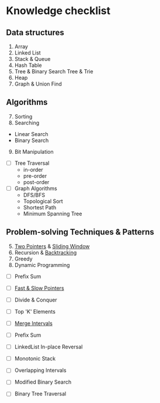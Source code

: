 # Knowledge checklist
## Data structures
1. Array 
2. Linked List
3. Stack & Queue
4. Hash Table
10. Tree & Binary Search Tree & Trie
11. Heap
14. Graph & Union Find

## Algorithms
7. Sorting
8. Searching
  - Linear Search
  - Binary Search
9. Bit Manipulation
- [ ] Tree Traversal
  - in-order
  - pre-order
  - post-order
- [ ] Graph Algorithms
  - DFS/BFS
  - Topological Sort
  - Shortest Path
  - Minimum Spanning Tree

## Problem-solving Techniques & Patterns
5. [Two Pointers](two-pointers) & [Sliding Window](sliding-window)
6. Recursion & [Backtracking](backtracking)
12. Greedy
13. Dynamic Programming
- [ ] Prefix Sum
- [ ] [Fast & Slow Pointers](fast-slow-pointers)
- [ ] Divide & Conquer
- [ ] Top 'K' Elements
- [ ] [Merge Intervals](merge-intervals)
- [ ] Prefix Sum
- [ ] LinkedList In-place Reversal
- [ ] Monotonic Stack
- [ ] Overlapping Intervals
- [ ] Modified Binary Search
- [ ] Binary Tree Traversal

